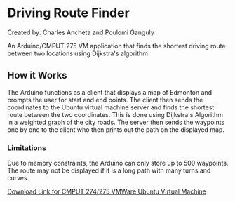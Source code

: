 # Driving Route Finder

Created by: Charles Ancheta and Poulomi Ganguly

An Arduino/CMPUT 275 VM application that finds the shortest driving route between two locations using Dijkstra's algorithm

## How it Works

The Arduino functions as a client that displays a map of Edmonton and prompts the user for start and end points. The client then sends the coordinates to the Ubuntu virtual machine server and finds the shortest route between the two coordinates. This is done using Dijkstra's Algorithm in a weighted graph of the city roads. The server then sends the waypoints one by one to the client who then prints out the path on the displayed map.

### Limitations

Due to memory constraints, the Arduino can only store up to 500 waypoints. The route may not be displayed if it is a long path with many turns and curves.

[Download Link for CMPUT 274/275 VMWare Ubuntu Virtual Machine](https://drive.google.com/file/d/1D0Kh16pOu5PJLu1d-Ff9V2u6g6mYQT2j/view?usp=sharing)
